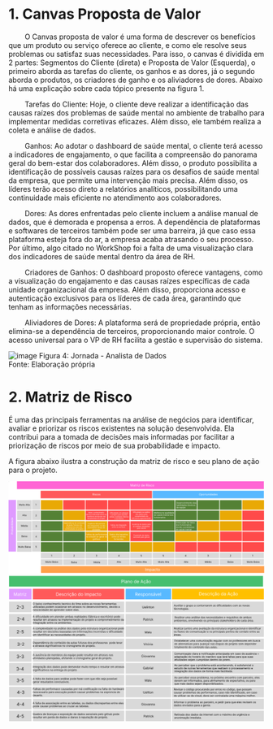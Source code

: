 # 1. Canvas Proposta de Valor

&emsp;&emsp; O Canvas proposta de valor é uma forma de descrever os benefícios que um produto ou serviço oferece ao cliente, e como ele resolve seus problemas ou satisfaz suas necessidades. Para isso, o canvas é dividida em 2 partes: Segmentos do Cliente (direta) e Proposta de Valor (Esquerda), o primeiro aborda as tarefas do cliente, os ganhos e as dores, já o segundo aborda o produtos, os criadores de ganho e os aliviadores de dores. Abaixo há uma explicação sobre cada tópico presente na figura 1.

&emsp;&emsp; Tarefas do Cliente: Hoje, o cliente deve realizar a identificação das causas raízes dos problemas de saúde mental no ambiente de trabalho para implementar medidas corretivas eficazes. Além disso, ele também realiza a coleta e análise de dados.

&emsp;&emsp; Ganhos: Ao adotar o dashboard de saúde mental, o cliente terá acesso a indicadores de engajamento, o que facilita a compreensão do panorama geral do bem-estar dos colaboradores. Além disso, o produto possibilita a identificação de possíveis causas raízes para os desafios de saúde mental da empresa, que permite uma intervenção mais precisa. Além disso, os líderes terão acesso direto a relatórios analíticos, possibilitando uma continuidade mais eficiente no atendimento aos colaboradores.

&emsp;&emsp; Dores: As dores enfrentadas pelo cliente incluem a análise manual de dados, que é demorada e propensa a erros. A dependência de plataformas e softwares de terceiros também pode ser uma barreira, já que caso essa plataforma esteja fora do ar, a empresa acaba atrasando o seu processo. Por último, algo citado no WorkShop foi a falta de uma visualização clara dos indicadores de saúde mental dentro da área de RH.

&emsp;&emsp; Criadores de Ganhos: O dashboard proposto oferece vantagens, como a visualização do engajamento e das causas raízes específicas de cada unidade organizacional da empresa. Além disso, proporciona acesso e autenticação exclusivos para os líderes de cada área, garantindo que tenham as informações necessárias.

&emsp;&emsp; Aliviadores de Dores: A plataforma será de propriedade própria, então elimina-se a dependência de terceiros, proporcionando maior controle. O acesso universal para o VP de RH facilita a gestão e supervisão do sistema.

![image](https://github.com/Inteli-College/2024-T0004-SI09-G01/assets/99206636/c345d640-a663-47d5-a0ed-47ae2c5e4bce)
Figura 4: Jornada - Analista de Dados  <br>
Fonte: Elaboração própria

# 2. Matriz de Risco
É uma das principais ferramentas na análise de negócios para identificar, avaliar e priorizar os riscos existentes na solução desenvolvida. Ela contribui para a tomada de decisões mais informadas por facilitar a priorização de riscos por meio de sua probabilidade e impacto. 

A figura abaixo ilustra a construção da matriz de risco e seu plano de ação para o projeto.

<img src="../../assets/matriz_risco1.png" width="950">
<img src="../../assets/plano_acao1.png" width="700">
